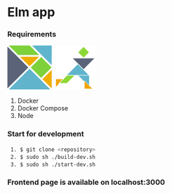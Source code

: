# **Elm app**

### Requirements

![Elm logo](/frontend/src/public/elm-logo.png)
![Elm logo](/frontend/src/public/elm-logo-transformer.png)

1. Docker
2. Docker Compose
3. Node

### Start for development

```bash
 1. $ git clone <repository>
 2. $ sudo sh ./build-dev.sh
 3. $ sudo sh ./start-dev.sh
```

### Frontend page is available on localhost:3000
